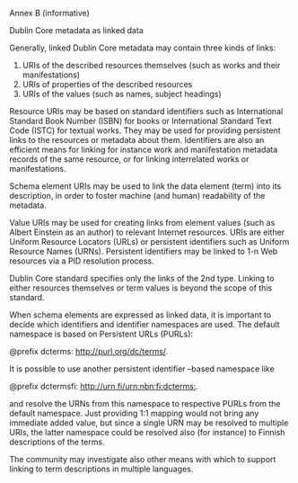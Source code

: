 Annex B (informative)

Dublin Core metadata as linked data

Generally, linked Dublin Core metadata may contain three kinds of links:

1. URIs of the described resources themselves (such as works and their
   manifestations)
2. URIs of properties of the described resources
3. URIs of the values (such as names, subject headings)

Resource URIs may be based on standard identifiers such as International
Standard Book Number (ISBN) for books or International Standard Text Code
(ISTC) for textual works. They may be used for providing persistent links to
the resources or metadata about them. Identifiers are also an efficient means
for linking for instance work and manifestation metadata records of the same
resource, or for linking interrelated works or manifestations.

Schema element URIs may be used to link the data element (term) into its
description, in order to foster machine (and human) readability of the
metadata.

Value URIs may be used for creating links from element values (such as Albert
Einstein as an author) to relevant Internet resources. URIs are either Uniform
Resource Locators (URLs) or persistent identifiers such as Uniform Resource
Names (URNs). Persistent identifiers may be linked to 1-n Web resources via a
PID resolution process.

Dublin Core standard specifies only the links of the 2nd type. Linking to
either resources themselves or term values is beyond the scope of this
standard.

When schema elements are expressed as linked data, it is important to decide
which identifiers and identifier namespaces are used. The default namespace is
based on Persistent URLs (PURLs):

@prefix dcterms: <http://purl.org/dc/terms/>.

It is possible to use another persistent identifier –based namespace like

@prefix dctermsfi: <http://urn.fi/urn:nbn:fi:dcterms:>.

and resolve the URNs from this namespace to respective PURLs from the default
namespace. Just providing 1:1 mapping would not bring any immediate added
value, but since a single URN may be resolved to multiple URIs, the latter
namespace could be resolved also (for instance) to Finnish descriptions of the
terms.

The community may investigate also other means with which to support linking to
term descriptions in multiple languages.
